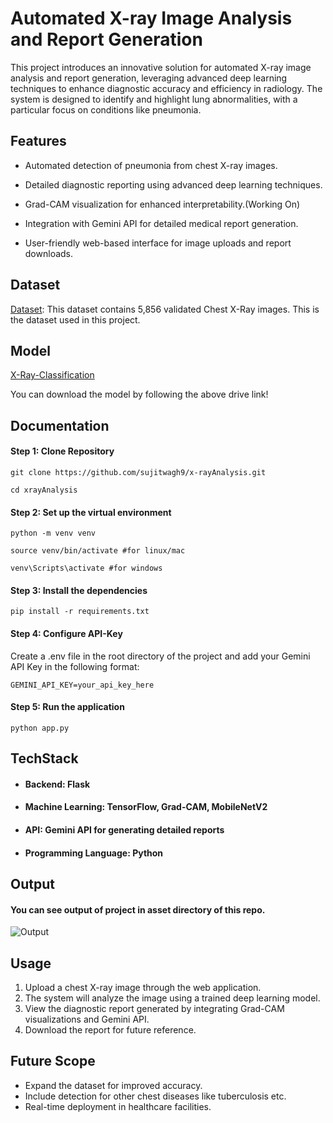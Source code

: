 
# Automated X-ray Image Analysis and Report Generation

This project introduces an innovative solution for automated X-ray image analysis and report generation, leveraging advanced deep learning techniques to enhance diagnostic accuracy and efficiency in radiology. The system is designed to identify and highlight lung abnormalities, with a particular focus on conditions like pneumonia.




## Features

- Automated detection of pneumonia from chest X-ray images.

- Detailed diagnostic reporting using advanced deep learning techniques.

- Grad-CAM visualization for enhanced interpretability.(Working On)

- Integration with Gemini API for detailed medical report generation.

- User-friendly web-based interface for image uploads and report downloads.

## Dataset


[Dataset](https://www.kaggle.com/datasets/tolgadincer/labeled-chest-xray-images): This dataset contains 5,856 validated Chest X-Ray images. This is the dataset used in this project.
## Model

[X-Ray-Classification](https://drive.google.com/file/d/1O7viAG4WQetngYA0x7edasiaOncK6HWz/view?usp=sharing)

You can download the model by following the above drive link!


## Documentation

#### Step 1: Clone Repository

`git clone https://github.com/sujitwagh9/x-rayAnalysis.git`

`cd xrayAnalysis`

#### Step 2: Set up the virtual environment

`python -m venv venv`

`source venv/bin/activate #for linux/mac`

`venv\Scripts\activate #for windows`     

#### Step 3: Install the dependencies

`pip install -r requirements.txt`

#### Step 4: Configure API-Key

Create a .env file in the root directory of the project and add your Gemini API Key in the following format:

`GEMINI_API_KEY=your_api_key_here`


#### Step 5: Run the application

`python app.py`




## TechStack

- #### Backend: Flask
- #### Machine Learning: TensorFlow, Grad-CAM, MobileNetV2
- #### API: Gemini API for generating detailed reports
- #### Programming Language: Python
## Output


#### You can see output of project in asset directory of this repo.


![Output](https://github.com/sujitwagh9/x-rayAnalysis/blob/main/Assets/SampleUI.jpeg)
## Usage

1) Upload a chest X-ray image through the web application.
2) The system will analyze the image using a trained deep learning model.
3) View the diagnostic report generated by integrating Grad-CAM visualizations and Gemini API.
4) Download the report for future reference.
## Future Scope

- Expand the dataset for improved accuracy.
- Include detection for other chest diseases like tuberculosis etc.
- Real-time deployment in healthcare facilities.
